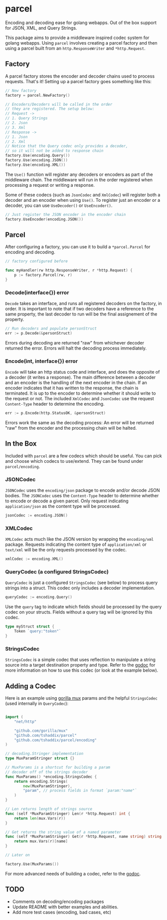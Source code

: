 parcel
======

Encoding and decoding ease for golang webapps. Out of the box support for JSON, XML, and Query Strings.

This package aims to provide a middleware inspired codec system for golang webapps. Using `parcel` involves creating a parcel factory and then using a parcel built from an `http.ResponseWriter` and `*http.Request`.

## Factory

A parcel factory stores the encoder and decoder chains used to process requests. That's it! Setting up a parcel factory goes something like this:

```go
// New factory
factory = parcel.NewFactory()

// Encoders/Decoders will be called in the order
// they are registered. The setup below:
// Request ->
// 1. Query Strings
// 2. Json
// 3. Xml
// Response ->
// 1. Json
// 2. Xml
// Notice that the Query codec only provides a decoder,
// so it will not be added to response chain
factory.Use(encoding.Query())
factory.Use(encoding.JSON())
factory.Use(encoding.XML())
```

The `Use()` function will register any decoders or encoders as part of the middleware chain. The middleware will run in the order registered when processing a request or writing a response.

Some of these codecs (such as `JsonCodec` and `XmlCodec`) will register both a decoder and an encoder when using `Use()`. To register just an encoder or a decoder, you can use `UseDecoder()` or `UseEncoder()`.

```go
// Just register the JSON encoder in the encoder chain
factory.UseEncoder(encoding.JSON())
```

## Parcel

After configuring a factory, you can use it to build a `*parcel.Parcel` for encoding and decoding.

```go
// factory configured before

func myHandler(rw http.ResponseWriter, r *http.Request) {
	p := factory.Parcel(rw, r)
}
```

### Decode(interface{}) error

`Decode` takes an interface, and runs all registered decoders on the factory, in order. It is important to note that if two decoders have a reference to the same property, the last decoder to run will be the final assignement of the property.

```go
// Run decoders and populate personStruct
err := p.Decode(&personStruct)
```

Errors during decoding are returned "raw" from whichever decoder returned the error. Errors will halt the decoding process immediately.

### Encode(int, interface{}) error

`Encode` will take an http status code and interface, and does the opposite of a decoder (it writes a response). The main difference between a decoder and an encoder is the handling of the next encoder in the chain. If an encoder indicates that it has written to the response, the chain is terminated. It is up to the encoder to determine whether it should write to the request or not. The included `XmlCodec` and `JsonCodec` use the request `Content-Type` header to determine the encoding.

```go
err := p.Encode(http.StatusOK, &personStruct)
```

Errors work the same as the decoding process: An error will be returned "raw" from the encoder and the processing chain will be halted.

## In the Box

Included with `parcel` are a few codecs which should be useful. You can pick and choose which codecs to use/extend. They can be found under `parcel/encoding`.

### JSONCodec

`JSONCodec` uses the `encoding/json` package to encode and/or decode JSON bodies. The `JSONCodec` uses the `Content-Type` header to determine whether to encode or decode a given parcel. Only request indicating `application/json` as the content type will be processed.

```go
jsonCodec := encoding.JSON()
```

### XMLCodec

`XMLCodec` acts much like the JSON version by wrapping the `encoding/xml` package. Requests indicating the content type of `application/xml` or `text/xml` will be the only requests processed by the codec.

```go
xmlCodec := encoding.XML()
```

### QueryCodec (a configured StringsCodec)

`QueryCodec` is just a configured `StringsCodec` (see below) to process query strings into a struct. This codec only includes a decoder implementation.

```go
queryCodec := encoding.Query()
```

Use the `query` tag to indicate which fields should be processed by the query codec on your structs. Fields without a query tag will be ignored by this codec.

```go
type myStruct struct {
	Token `query:"token"`
}
```

### StringsCodec
`StringsCodec` is a simple codec that uses reflection to manipulate a string source into a target destination property and type. Refer to the [godoc](https://godoc.org/github.com/tshaddix/parcel) for more information on how to use this codec (or look at the example below).

## Adding a Codec

Here is an example using [gorilla mux](https://github.com/gorilla/mux) params and the helpful `StringsCodec` (used internally in `QueryCodec`):

```go

import (
	"net/http"

	"github.com/gorilla/mux"
	"github.com/tshaddix/parcel"
	"github.com/tshaddix/parcel/encoding"
)

// decoding.Stringer implementation
type MuxParamStringer struct {}

// MuxParams is a shortcut for building a param
// decoder off of the strings decoder 
func MuxParams() *encoding.StringsCodec {
	return encoding.Strings(
		new(MuxParamStringer),
		"param", // process fields in format `param:"name"`
	)
}

// Len returns length of strings source
func (self *MuxParamStringer) Len(r *http.Request) int {
	return len(mux.Vars(r))
}

// Get returns the string value of a named parameter
func (self *MuxParamStringer) Get(r *http.Request, name string) string {
	return mux.Vars(r)[name]
}

// Later on

factory.Use(MuxParams())

```

For more advanced needs of building a codec, refer to the [godoc](https://godoc.org/github.com/tshaddix/parcel).

## TODO
- Comments on decoding/encoding packages
- Update README with better examples and abilities.
- Add more test cases (encoding, bad cases, etc)